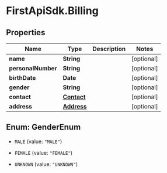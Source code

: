 # FirstApiSdk.Billing

## Properties
Name | Type | Description | Notes
------------ | ------------- | ------------- | -------------
**name** | **String** |  | [optional] 
**personalNumber** | **String** |  | [optional] 
**birthDate** | **Date** |  | [optional] 
**gender** | **String** |  | [optional] 
**contact** | [**Contact**](Contact.md) |  | [optional] 
**address** | [**Address**](Address.md) |  | [optional] 


<a name="GenderEnum"></a>
## Enum: GenderEnum


* `MALE` (value: `"MALE"`)

* `FEMALE` (value: `"FEMALE"`)

* `UNKNOWN` (value: `"UNKNOWN"`)




